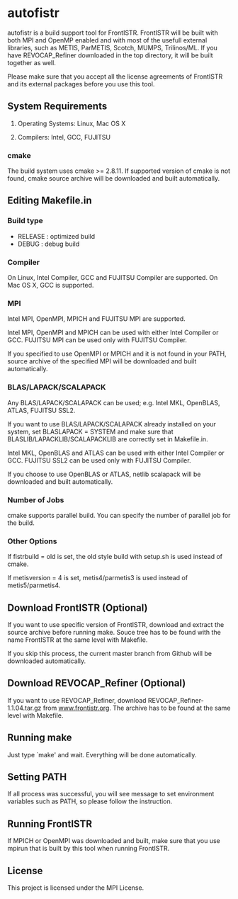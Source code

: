 # autofistr

autofistr is a build support tool for FrontISTR.
FrontISTR will be built with both MPI and OpenMP enabled
and with most of the usefull external libraries, such as METIS, ParMETIS, Scotch, MUMPS, Trilinos/ML.
If you have REVOCAP_Refiner downloaded in the top directory, it will be built together as well.

Please make sure that you accept all the license agreements of FrontISTR and its external packages
before you use this tool.


## System Requirements
1. Operating Systems: Linux, Mac OS X

2. Compilers: Intel, GCC, FUJITSU

### cmake
The build system uses cmake >= 2.8.11.
If supported version of cmake is not found, cmake source archive will be downloaded and built automatically.


## Editing Makefile.in

### Build type
- RELEASE : optimized build
- DEBUG : debug build

### Compiler
On Linux, Intel Compiler, GCC and FUJITSU Compiler are supported.
On Mac OS X, GCC is supported.

### MPI
Intel MPI, OpenMPI, MPICH and FUJITSU MPI are supported.

Intel MPI, OpenMPI and MPICH can be used with either Intel Compiler or GCC.
FUJITSU MPI can be used only with FUJITSU Compiler.

If you specified to use OpenMPI or MPICH and it is not found in your PATH,
source archive of the specified MPI will be downloaded and built automatically.

### BLAS/LAPACK/SCALAPACK
Any BLAS/LAPACK/SCALAPACK can be used; e.g. Intel MKL, OpenBLAS, ATLAS, FUJITSU SSL2.

If you want to use BLAS/LAPACK/SCALAPACK already installed on your system, set BLASLAPACK = SYSTEM
and make sure that BLASLIB/LAPACKLIB/SCALAPACKLIB are correctly set in Makefile.in.

Intel MKL, OpenBLAS and ATLAS can be used with either Intel Compiler or GCC.
FUJITSU SSL2 can be used only with FUJITSU Compiler.

If you choose to use OpenBLAS or ATLAS, netlib scalapack will be downloaded and built automatically.

### Number of Jobs
cmake supports parallel build.
You can specify the number of parallel job for the build.

### Other Options
If fistrbuild = old is set, the old style build with setup.sh is used instead of cmake.

If metisversion = 4 is set, metis4/parmetis3 is used instead of metis5/parmetis4.


## Download FrontISTR (Optional)
If you want to use specific version of FrontISTR, download and extract the source archive before running make.
Souce tree has to be found with the name FrontISTR at the same level with Makefile.

If you skip this process, the current master branch from Github will be downloaded automatically.


## Download REVOCAP_Refiner (Optional)
If you want to use REVOCAP_Refiner, download REVOCAP_Refiner-1.1.04.tar.gz from www.frontistr.org.
The archive has to be found at the same level with Makefile.


## Running make
Just type `make' and wait.
Everything will be done automatically.


## Setting PATH
If all process was successful, you will see message to set environment variables such as PATH,
so please follow the instruction.


## Running FrontISTR
If MPICH or OpenMPI was downloaded and built, make sure that you use mpirun that is built by this tool
when running FrontISTR.


## License
This project is licensed under the MPI License.

